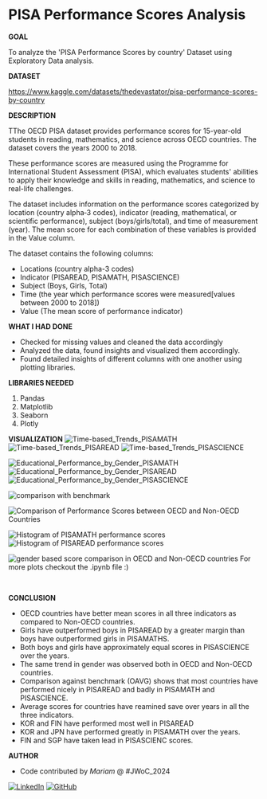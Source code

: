 <h1>PISA Performance Scores Analysis</h1>

**GOAL**

To analyze the 'PISA Performance Scores by country' Dataset using Exploratory Data analysis.

**DATASET**

https://www.kaggle.com/datasets/thedevastator/pisa-performance-scores-by-country

**DESCRIPTION**

TThe OECD PISA dataset provides performance scores for 15-year-old students in reading, mathematics, and science across OECD countries. The dataset covers the years 2000 to 2018.

These performance scores are measured using the Programme for International Student Assessment (PISA), which evaluates students' abilities to apply their knowledge and skills in reading, mathematics, and science to real-life challenges.

The dataset includes information on the performance scores categorized by location (country alpha‑3 codes), indicator (reading, mathematical, or scientific performance), subject (boys/girls/total), and time of measurement (year). The mean score for each combination of these variables is provided in the Value column.

The dataset contains the following columns:
- Locations (country alpha-3 codes)
- Indicator (PISAREAD, PISAMATH, PISASCIENCE)
- Subject (Boys, Girls, Total)
- Time (the year which performance scores were measured[values between 2000 to 2018])
- Value (The mean score of performance indicator)

**WHAT I HAD DONE**

* Checked for missing values and cleaned the data accordingly
* Analyzed the data, found insights and visualized them accordingly.
* Found detailed insights of different columns with one another using plotting libraries.


**LIBRARIES NEEDED**

1. Pandas
2. Matplotlib
3. Seaborn
4. Plotly


**VISUALIZATION**
![Time-based_Trends_PISAMATH](../Images/Time-based_Trends_PISAMATH.png)
![Time-based_Trends_PISAREAD](../Images/Time-based_Trends_PISAREAD.png)
![Time-based_Trends_PISASCIENCE](../Images/Time-based_Trends_PISASCIENCE.png)

![Educational_Performance_by_Gender_PISAMATH](../Images/Educational_Performance_by_Gender_PISAMATH.png)
![Educational_Performance_by_Gender_PISAREAD](../Images/Educational_Performance_by_Gender_PISAREAD.png)
![Educational_Performance_by_Gender_PISASCIENCE](../Images/Educational_Performance_by_Gender_PISASCIENCE.png)

![comparison with benchmark](<../Images/comparison with benchmark.png>)

![Comparison of Performance Scores between OECD and Non-OECD Countries](<../Images/Comparison of Performance Scores between OECD and Non-OECD Countries.png>)

![Histogram of PISAMATH performance scores](<../Images/Histogram of PISAMATH performance scores.png>)
![Histogram of PISAREAD performance scores](<../Images/Histogram of PISAREAD performance scores.png>)

![gender based score comparison in OECD and Non-OECD countries](<../Images/gender based score comparison in OECD and Non-OECD countries.png>)
For more plots checkout the .ipynb file :)
<br>

<br>

**CONCLUSION**
- OECD countries have better mean scores in all three indicators as compared to Non-OECD countries.
- Girls have outperformed boys in PISAREAD by a greater margin than boys have outperformed girls in PISAMATHS.
- Both boys and girls have approximately equal scores in PISASCIENCE over the years.
- The same trend in gender was observed both in OECD and Non-OECD countries.
- Comparison against benchmark (OAVG) shows that most countries have performed nicely in PISAREAD and badly in PISAMATH and PISASCIENCE.
- Average scores for countries have reamined save over years in all the three indicators.
- KOR and FIN have performed most well in PISAREAD 
- KOR and JPN have performed greatly in PISAMATH over the years.
- FIN and SGP have taken lead in PISASCIENC scores.

**AUTHOR**

- Code contributed by *Mariam* @ #JWoC_2024

[![LinkedIn](https://img.shields.io/badge/linkedin-%230077B5.svg?style=for-the-badge&logo=linkedin&logoColor=white)](https://www.linkedin.com/in/mariam-m7084)  [![GitHub](https://img.shields.io/badge/github-%23121011.svg?style=for-the-badge&logo=github&logoColor=white)](https://github.com/mariam7084/)
